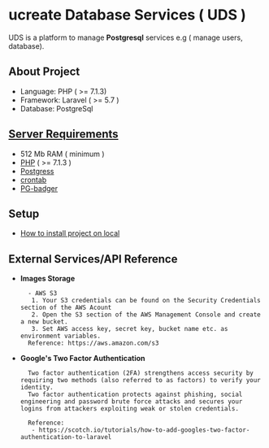 # ucreate Database Services ( UDS )

UDS is a platform to manage **Postgresql** services e.g ( manage users, database).

## About Project

- Language: PHP ( >= 7.1.3)
- Framework: Laravel ( >= 5.7 )
- Database: PostgreSql

## [Server Requirements](https://github.com/parshant-ucreate/db_test/wiki/Server-Requirements)
 - 512 Mb RAM ( minimum )
 - [PHP](https://www.php.net) ( >= 7.1.3  )
 - [Postgress](https://www.postgresql.org/docs/10/index.html)
 - [crontab](https://help.ubuntu.com/community/CronHowto)
 - [PG-badger](http://pgbadger.darold.net/#download)

## Setup
 - [How to install project on local](https://github.com/parshant-ucreate/db_test/wiki/Setup)

## External Services/API Reference

- **Images Storage**
    >
        - AWS S3
         1. Your S3 credentials can be found on the Security Credentials section of the AWS Acount
         2. Open the S3 section of the AWS Management Console and create a new bucket.
         3. Set AWS access key, secret key, bucket name etc. as environment variables.
        Reference: https://aws.amazon.com/s3
        
- **Google's Two Factor Authentication**
    >
        Two factor authentication (2FA) strengthens access security by requiring two methods (also referred to as factors) to verify your identity. 
        Two factor authentication protects against phishing, social engineering and password brute force attacks and secures your logins from attackers exploiting weak or stolen credentials.
        
        Reference: 
         - https://scotch.io/tutorials/how-to-add-googles-two-factor-authentication-to-laravel
